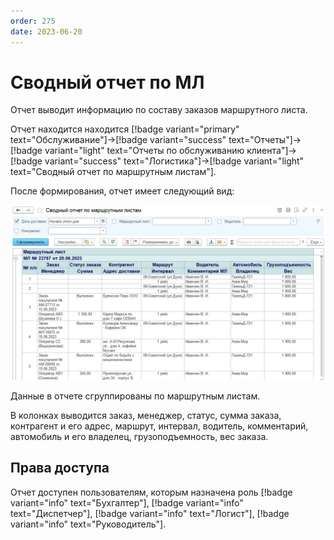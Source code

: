```yaml
---
order: 275
date: 2023-06-20
---
```

# Сводный отчет по МЛ

Отчет выводит информацию по составу заказов маршрутного листа.

Отчет находится находится [!badge variant="primary" text="Обслуживание"]->[!badge variant="success" text="Отчеты"]->[!badge variant="light" text="Отчеты по обслуживанию клиента"]->[!badge variant="success" text="Логистика"]->[!badge variant="light" text="Сводный отчет по маршрутным листам"].

После формирования, отчет имеет следующий вид:

![Сводный отчет по МЛ](/images/Сводный_отчет_по_мл.jpg)

Данные в отчете сгруппированы по маршрутным листам.

В колонках выводится заказ, менеджер, статус, сумма заказа, контрагент и его адрес, маршрут, интервал, водитель, комментарий, автомобиль и его владелец, грузоподъемность, вес заказа.

## Права доступа

Отчет доступен пользователям, которым назначена роль [!badge variant="info" text="Бухгалтер"], [!badge variant="info" text="Диспетчер"], [!badge variant="info" text="Логист"], [!badge variant="info" text="Руководитель"].